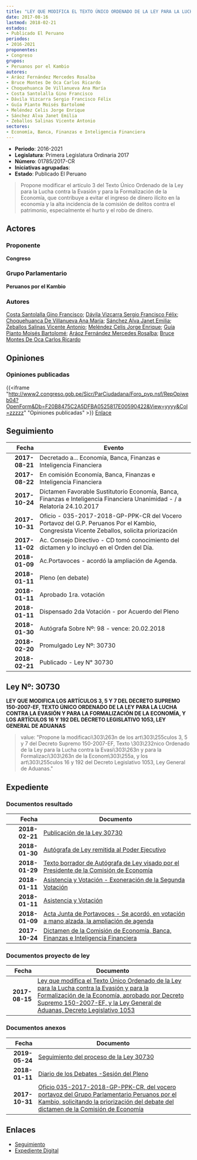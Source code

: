 ```yaml
---
title: "LEY QUE MODIFICA EL TEXTO ÚNICO ORDENADO DE LA LEY PARA LA LUCHA CONTRA LA EVASIÓN Y PARA LA FORMALIZACIÓN DE LA ECONOMÍA APROBADO POR DECRETO SUPREMO 150-2007-EF, Y LA LEY GENERAL DE ADUANAS, DECRETO LEGISLATIVO 1053"
date: 2017-08-16
lastmod: 2018-02-21
estados:
- Publicado El Peruano
periodos:
- 2016-2021
proponentes:
- Congreso
grupos:
- Peruanos por el Kambio
autores:
- Aráoz Fernández Mercedes Rosalba
- Bruce Montes De Oca Carlos Ricardo
- Choquehuanca De Villanueva Ana María
- Costa Santolalla Gino Francisco
- Dávila Vizcarra Sergio Francisco Félix
- Guía Pianto Moisés Bartolomé
- Meléndez Celis Jorge Enrique
- Sánchez Alva Janet Emilia
- Zeballos Salinas Vicente Antonio
sectores:
- Economía, Banca, Finanzas e Inteligencia Financiera
---
```

- **Periodo**: 2016-2021
- **Legislatura**: Primera Legislatura Ordinaria 2017
- **Número**: 01785/2017-CR
- **Iniciativas agrupadas**: 
- **Estado**: Publicado El Peruano

> Propone modificar el artículo 3 del Texto Único Ordenado de la Ley para la Lucha contra la Evasión y para la Formalización de la Economía, que contribuye a evitar el ingreso de dinero ilícito en la economía y la alta incidencia de la comisión de delitos contra el patrimonio, especialmente el hurto y el robo de dinero.


## Actores

### Proponente

**Congreso**

### Grupo Parlamentario

**Peruanos por el Kambio**

### Autores

[Costa Santolalla Gino Francisco](mailto:mailto:gcosta@congreso.gob.pe); [Dávila Vizcarra Sergio Francisco Félix](mailto:mailto:sdavila@congreso.gob.pe); [Choquehuanca De Villanueva Ana María](mailto:mailto:achoquehuanca@congreso.gob.pe); [Sánchez Alva Janet Emilia](mailto:mailto:jsancheza@congreso.gob.pe); [Zeballos Salinas Vicente Antonio](mailto:mailto:vzeballos@congreso.gob.pe); [Meléndez Celis Jorge Enrique](mailto:mailto:jmelendez@congreso.gob.pe); [Guía Pianto Moisés Bartolomé](mailto:mailto:mguia@congreso.gob.pe); [Aráoz Fernández Mercedes Rosalba](mailto:mailto:maraoz@congreso.gob.pe); [Bruce Montes De Oca Carlos Ricardo](mailto:mailto:cbruce@congreso.gob.pe)

## Opiniones

### Opiniones publicadas

{{<iframe "http://www2.congreso.gob.pe/Sicr/ParCiudadana/Foro_pvp.nsf/RepOpiweb04?OpenForm&Db=F20B8475C2A5DFBA0525817E00590422&View=yyyy&Col=zzzzz" "Opiniones publicadas" >}}
[Enlace](http://www2.congreso.gob.pe/Sicr/ParCiudadana/Foro_pvp.nsf/RepOpiweb04?OpenForm&Db=F20B8475C2A5DFBA0525817E00590422&View=yyyy&Col=zzzzz)


## Seguimiento

| Fecha | Evento |
|------:|--------|
| **2017-08-21** | Decretado a... Economía, Banca, Finanzas e Inteligencia Financiera |
| **2017-08-22** | En comisión Economía, Banca, Finanzas e Inteligencia Financiera |
| **2017-10-24** | Dictamen Favorable Sustitutorio Economía, Banca, Finanzas e Inteligencia Financiera Unanimidad - / a Relatoría 24.10.2017 |
| **2017-10-31** | Oficio - 035-2017-2018-GP-PPK-CR del Vocero Portavoz del G.P. Peruanos Por el Kambio, Congresista Vicente Zeballos, solicita priorización |
| **2017-11-02** | Ac. Consejo Directivo - CD tomó conocimiento del dictamen y lo incluyó en el Orden del Día. |
| **2018-01-09** | Ac.Portavoces - acordó la ampliación de Agenda. |
| **2018-01-11** | Pleno (en debate) |
| **2018-01-11** | Aprobado 1ra. votación |
| **2018-01-11** | Dispensado 2da Votación - por Acuerdo del Pleno |
| **2018-01-30** | Autógrafa Sobre Nº: 98 - vence: 20.02.2018 |
| **2018-02-20** | Promulgado Ley Nº: 30730 |
| **2018-02-21** | Publicado - Ley N° 30730 |

## Ley Nº: 30730

**LEY QUE MODIFICA LOS ARTÍCULOS 3, 5 Y 7 DEL DECRETO SUPREMO 150-2007-EF, TEXTO ÚNICO ORDENADO DE LA LEY PARA LA LUCHA CONTRA LA EVASIÓN Y PARA LA FORMALIZACIÓN DE LA ECONOMÍA, Y LOS ARTÍCULOS 16 Y 192 DEL DECRETO LEGISLATIVO 1053, LEY GENERAL DE ADUANAS**

> value: "Propone la modificaci\303\263n de los art\303\255culos 3, 5 y 7 del Decreto Supremo 150-2007-EF, Texto \303\232nico Ordenado de la Ley para la Lucha contra la Evasi\303\263n y para la Formalizaci\303\263n de la Econom\303\255a, y los art\303\255culos 16 y 192 del Decreto Legislativo 1053, Ley General de Aduanas."


## Expediente

### Documentos resultado

| Fecha | Documento |
|------:|-----------|
| **2018-02-21** | [Publicación de la Ley 30730](http://www.leyes.congreso.gob.pe/Documentos/2016_2021/ADLP/Normas_Legales/30730-LEY.pdf) |
| **2018-01-30** | [Autógrafa de Ley remitida al Poder Ejecutivo](http://www.leyes.congreso.gob.pe/Documentos/2016_2021/ADLP/Texto_Aprobado/AU0178520180130.pdf) |
| **2018-01-29** | [Texto borrador de Autógrafa de Ley visado por el Presidente de la Comisión de Economía](http://www.leyes.congreso.gob.pe/Documentos/2016_2021/Texto_Borrador_de_Autografa/BAU0178520180129.pdf) |
| **2018-01-11** | [Asistencia y Votación - Exoneración de la Segunda Votación](http://www.leyes.congreso.gob.pe/Documentos/2016_2021/Asistencia_y_Votacion/Proyectos_de_Ley/Exoneracion_de_Segunda_Votacion/ESV0178520180111.pdf) |
| **2018-01-11** | [Asistencia y Votación](http://www.leyes.congreso.gob.pe/Documentos/2016_2021/Asistencia_y_Votacion/Proyectos_de_Ley/AV0178520180111.pdf) |
| **2018-01-09** | [Acta Junta de Portavoces - Se acordó, en votación a mano alzada, la ampliación de agenda](http://www.leyes.congreso.gob.pe/Documentos/2016_2021/Acuerdos/Junta_Portavoces/AJP0178520180109.pdf) |
| **2017-10-24** | [Dictamen de la Comisión de Economía, Banca, Finanzas e Inteligencia Financiera](http://www.leyes.congreso.gob.pe/Documentos/2016_2021/Dictamenes/Proyectos_de_Ley/01785DC09MAY20171024.pdf) |

### Documentos proyecto de ley

| Fecha | Documento |
|------:|-----------|
| **2017-08-15** | [Ley que modifica el Texto Único Ordenado de la Ley para la Lucha contra la Evasión y para la Formalización de la Economía, aprobado por Decreto Supremo 150-2007-EF, y la Ley General de Aduanas, Decreto Legislativo 1053](http://www.leyes.congreso.gob.pe/Documentos/2016_2021/Proyectos_de_Ley_y_de_Resoluciones_Legislativas/PL0178520170815.pdf) |

### Documentos anexos

| Fecha | Documento |
|------:|-----------|
| **2019-05-24** | [Seguimiento del proceso de la Ley 30730](http://www.leyes.congreso.gob.pe/Documentos/2016_2021/Seguimiento_de_Proyectos_de_Ley/01785PL20190524.pdf) |
| **2018-01-11** | [Diario de los Debates -Sesión del Pleno](http://www.leyes.congreso.gob.pe/Documentos/2016_2021/ADLP/Diario_Debates/30730-TDD.pdf) |
| **2017-10-31** | [Oficio 035-2017-2018-GP-PPK-CR, del vocero portavoz del Grupo Parlamentario Peruanos por el Kambio, solicitando la priorización del debate del dictamen de la Comisión de Economía](http://www.leyes.congreso.gob.pe/Documentos/2016_2021/Oficios/Grupos_Parlamentarios/OFICIO-035-2017-2018-GP-PPK-CR.pdf) |

## Enlaces

- [Seguimiento](http://www2.congreso.gob.pe/Sicr/TraDocEstProc/CLProLey2016.nsf/f7fff46988ca05b1052578e100829cc7/eb941d72d03378340525817e006f28c9?OpenDocument)
- [Expediente Digital](http://www2.congreso.gob.pe/Sicr/TraDocEstProc/Expvirt_2011.nsf/visbusqptramdoc1621/01785?opendocument)

